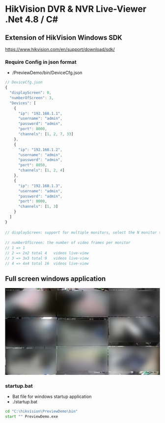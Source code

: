 # HikVision DVR & NVR Live-Viewer .Net 4.8 / C#

## Extension of HikVision Windows SDK
https://www.hikvision.com/en/support/download/sdk/

### Require Config in json format
- /PreviewDemo/bin/DeviceCfg.json 

```javascript
// DeviceCfg.json 
{
  "displayScreen": 0,
  "numberOfScreen": 3,
  "Devices": [
    {
      "ip": "192.168.1.1",
      "username": "admin",
      "password": "admin",
      "port": 8000,
      "channels": [1, 2, 7, 33]
    },
    {
      "ip": "192.168.1.2",
      "username": "admin",
      "password": "admin",
      "port": 8050,
      "channels": [1, 2, 4]
    },
    {
      "ip": "192.168.1.3",
      "username": "admin",
      "password": "admin",
      "port": 8000,
      "channels": [1, 3]
    }
  ]
}

// displayScreen: support for multiple monitors, select the N monitor to display

// numberOfScreen: the number of video frames per monitor
// 1 => 1
// 2 => 2x2 total 4   videos live-view
// 3 => 3x3 total 9   videos live-view
// 4 => 4x4 total 16  videos live-view
```

## Full screen windows application
![screenshot](./screenshot.png)


### startup.bat
- Bat file for windows startup application
- ./startup.bat

```bat
cd "C:\hikvision\PreviewDemo\bin"
start "" PreviewDemo.exe
```